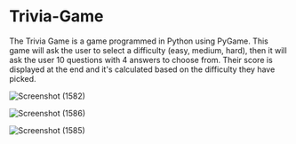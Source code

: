 # Trivia-Game

The Trivia Game is a game programmed in Python using PyGame. This game will ask the user to select a difficulty (easy, medium, hard), then it will ask the user 10 questions with 4 answers to choose from. Their score is displayed at the end and it's calculated based on the difficulty they have picked.

![Screenshot (1582)](https://user-images.githubusercontent.com/77702776/147158882-3f31355a-0166-4452-839a-ed8a55ad6ded.png)

![Screenshot (1586)](https://user-images.githubusercontent.com/77702776/147159096-8380a7e8-34c1-46ef-9453-46d196445975.png)

![Screenshot (1585)](https://user-images.githubusercontent.com/77702776/147159001-49d14981-7207-464f-9469-20ea135d2ca9.png)
